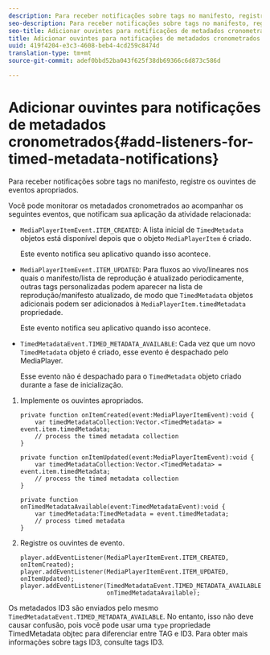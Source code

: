 ```yaml
---
description: Para receber notificações sobre tags no manifesto, registre os ouvintes de eventos apropriados.
seo-description: Para receber notificações sobre tags no manifesto, registre os ouvintes de eventos apropriados.
seo-title: Adicionar ouvintes para notificações de metadados cronometrados
title: Adicionar ouvintes para notificações de metadados cronometrados
uuid: 419f4204-e3c3-4608-beb4-4cd259c8474d
translation-type: tm+mt
source-git-commit: adef0bbd52ba043f625f38db69366c6d873c586d

---
```



# Adicionar ouvintes para notificações de metadados cronometrados{#add-listeners-for-timed-metadata-notifications}

Para receber notificações sobre tags no manifesto, registre os ouvintes de eventos apropriados.

Você pode monitorar os metadados cronometrados ao acompanhar os seguintes eventos, que notificam sua aplicação da atividade relacionada:

* `MediaPlayerItemEvent.ITEM_CREATED`: A lista inicial de `TimedMetadata` objetos está disponível depois que o objeto `MediaPlayerItem` é criado.

   Este evento notifica seu aplicativo quando isso acontece.

* `MediaPlayerItemEvent.ITEM_UPDATED`: Para fluxos ao vivo/lineares nos quais o manifesto/lista de reprodução é atualizado periodicamente, outras tags personalizadas podem aparecer na lista de reprodução/manifesto atualizado, de modo que `TimedMetadata` objetos adicionais podem ser adicionados à `MediaPlayerItem.timedMetadata` propriedade.

   Este evento notifica seu aplicativo quando isso acontece.

* `TimedMetadataEvent.TIMED_METADATA_AVAILABLE`: Cada vez que um novo `TimedMetadata` objeto é criado, esse evento é despachado pelo MediaPlayer.

   Esse evento não é despachado para o `TimedMetadata` objeto criado durante a fase de inicialização.

1. Implemente os ouvintes apropriados.

   ```
   private function onItemCreated(event:MediaPlayerItemEvent):void { 
       var timedMetadataCollection:Vector.<TimedMetadata> = event.item.timedMetadata; 
       // process the timed metadata collection 
   } 
   
   private function onItemUpdated(event:MediaPlayerItemEvent):void { 
       var timedMetadataCollection:Vector.<TimedMetadata> = event.item.timedMetadata; 
       // process the timed metadata collection 
   } 
   
   private function onTimedMetadataAvailable(event:TimedMetadataEvent):void { 
       var timedMetadata:TimedMetadata = event.timedMetadata; 
       // process timed metadata 
   }
   ```

1. Registre os ouvintes de evento.

   ```
   player.addEventListener(MediaPlayerItemEvent.ITEM_CREATED, onItemCreated); 
   player.addEventListener(MediaPlayerItemEvent.ITEM_UPDATED, onItemUpdated); 
   player.addEventListener(TimedMetadataEvent.TIMED_METADATA_AVAILABLE,  
                           onTimedMetadataAvailable);
   ```

Os metadados ID3 são enviados pelo mesmo `TimedMetadataEvent.TIMED_METADATA_AVAILABLE`. No entanto, isso não deve causar confusão, pois você pode usar uma `type` propriedade TimedMetadata objtec para diferenciar entre TAG e ID3. Para obter mais informações sobre tags ID3, consulte tags [](../../../tvsdk-1.4-for-desktop-hls/r-psdk-dhls-1.4-notification-system/notification-system/t-psdk-dhls-1.4-id3-metadata-retrieve.md)ID3.